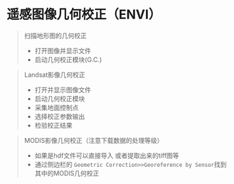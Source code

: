 # 遥感图像几何校正（ENVI）
> 扫描地形图的几何校正
> * 打开图像并显示文件
> * 启动几何校正模块(G.C.)

> Landsat影像几何校正
> * 打开并显示图像文件
> * 启动几何校正模块
> * 采集地面控制点
> * 选择校正参数输出
> * 检验校正结果

> MODIS影像几何校正（注意下载数据的处理等级）
> * 如果是hdf文件可以直接导入 或者提取出来的tiff图等
> * 通过侧边栏的 `Geometric Correction>>Georeference by Sensor`找到其中的MODIS几何校正


